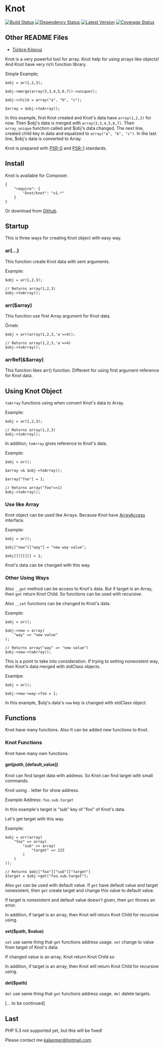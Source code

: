 # Knot

[![Build Status](https://travis-ci.org/knot-php/knot.svg?branch=v1.1.2)](https://travis-ci.org/knot-php/knot)
[![Dependency Status](https://www.versioneye.com/user/projects/53530290fe0d079af90001d5/badge.png)](https://www.versioneye.com/user/projects/53530290fe0d079af90001d5)
[![Latest Version](http://img.shields.io/github/tag/kalaomer/knot.svg)](https://github.com/kalaomer/knot/releases)
[![Coverage Status](https://coveralls.io/repos/kalaomer/knot/badge.png?branch=master)](https://coveralls.io/r/kalaomer/knot?branch=master)

## Other README Files
- [Türkçe Kılavuz](./README-TR.md)

Knot is a very powerful tool for array. Knot help for using arrays like objects! And Knot have very rich function library.

Simple Example;
```
$obj = ar(1,2,3);

$obj->merge(array(3,3,4,5,6,7))->unique();

$obj->child = array("a", "b", "c");

$array = $obj->toArray();
```

In this example, first Knot created and Knot's data have ```array(1,2,3)``` for now. Then $obj's data is merged with ```array(3,3,4,5,6,7)```. Then ```array_unique``` function called and $obj's data changed. The next line, created child key in data and equalized to ```array("a", "b", "c")```. In the last line, $obj's data is converted to Array.

Knot is prepared with [PSR-0](http://www.php-fig.org/psr/psr-0/) and [PSR-1](http://www.php-fig.org/psr/psr-1/) standards.

## Install

Knot is available for Composer.
```
{
    "require": {
        "knot/knot": "v1.*"
    }
}
```

Or download from [Github](https://github.com/kalaomer/knot/archive/master.zip).

## Startup

This is three ways for creating Knot object with easy way.

### ar(...)

This function create Knot data with sent arguments.

Example:
```
$obj = ar(1,2,3);

// Returns array(1,2,3)
$obj->toArray();
```

### arr($array)

This function use first Array argument for Knot data.

Örnek:
```
$obj = arr(array(1,2,3,'a'=>4));

// Returns array(1,2,3,'a'=>4)
$obj->toArray();
```

### arrRef(&$array)

This function likes arr() function. Different for using first argument reference for Knot data.

## Using Knot Object

```toArray``` functions using when convert Knot's data to Array.

Example:
```
$obj = ar(1,2,3);

// Returns array(1,2,3)
$obj->toArray();
```

In addition, ```toArray``` gives reference to Knot's data.

Example:
```
$obj = ar();

$array =& $obj->toArray();

$array["foo"] = 1;

// Returns array("foo"=>1)
$obj->toArray();
```

### Use like Array

Knot object can be used like Arrays. Because Knot have [ArrayAccess](http://www.php.net/manual/en/class.arrayaccess.php) interface.

Example:
```
$obj = ar();

$obj["new"]["way"] = "new way value";

$obj[][][][] = 1;
```

Knot's data can be changed with this way.

### Other Using Ways

Also ```__get``` method can be access to Knot's data. But if target is an Array, then ```get``` return Knot Child. So functions can be used with recursive.

Also ```__set``` functions can be changed to Knot's data.

Example:
```
$obj = ar();

$obj->new = array(
    "way" => "new value"
);

// Returns array("way" => "new value")
$obj->new->toArray();
```

This is a point to take into consideration. If trying to setting nonexistent way, then Knot's data merged with stdClass objects.

Examlpe:
```
$obj = ar();

$obj->new->way->foo = 1;
```

In this example, $obj's data's ```new``` key is changed with stdClass object.

## Functions

Knot have many functions. Also It can be added new functions to Knot.

### Knot Functions

Knot have many own functions.

#### get($path, [$default_value])

Knot can find target data with address. So Knot can find target with small commands.

Knot using ```.``` letter for show address.

Example Address: ```foo.sub.target```

In this example's target is "sub" key of "foo" of Knot's data.

Let's get target with this way.

Example:
```
$obj = arr(array(
    "foo" => array(
        "sub" => array(
            "target" => 123
        )
    )
));

// Returns $obj["foo"]["sub"]["target"]
$target = $obj->get("foo.sub.target");
```

Also ```get``` can be used with default value. If ```get``` have default value and target nonexistent, then ```get``` create target and change this value to default value.

If target is nonexistent and default value doesn't given, then ```get``` throws an error.

In addition, if target is an array, then Knot will return Knot Child for recursive using.

#### set($path, $value)

```set``` use same thing that ```get``` functions address usage. ```set``` change to value from target of Knot's data.

If changed value is an array, Knot return Knot Child so

In addition, if target is an array, then Knot will return Knot Child for recursive using.

#### del($path)

```del``` use same thing that ```get``` functions address usage. ```del``` delete targets.

[... to be continued]

## Last

PHP 5.3 not supported yet, but this will be fixed!

Please contact me kalaomer@hotmail.com